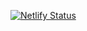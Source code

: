 [![Netlify Status](https://api.netlify.com/api/v1/badges/be63e6d2-f325-425e-b049-62e497fb93b0/deploy-status)](https://app.netlify.com/sites/iceyasha/deploys)
